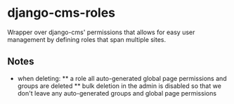 django-cms-roles
================

Wrapper over django-cms' permissions that allows for easy user management by defining roles that span multiple sites.


Notes
-----
* when deleting:
 ** a role all auto-generated global page permissions and groups are deleted
 ** bulk deletion in the admin is disabled so that we don't leave any auto-generated
    groups and global page permissions
